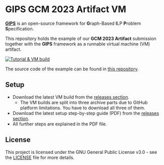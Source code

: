 # GIPS GCM 2023 Artifact VM

[**GIPS**](https://gips.dev) is an open-source framework for **G**raph-Based **I**LP **P**roblem **S**pecification.

This repository holds the example of our **GCM 2023 Artifact** submission together with the **GIPS** framework as a runnable virtual machine (VM) artifact.

[![Tutorial & VM build](https://github.com/Echtzeitsysteme/gips-gcm-2023-artifact-vm/actions/workflows/ci.yml/badge.svg?branch=main)](https://github.com/Echtzeitsysteme/gips-gcm-2023-artifact-vm/actions/workflows/ci.yml)

The source code of the example can be found in [this repository](https://github.com/Echtzeitsysteme/gips-gcm-2023-example).


## Setup

- Download the latest VM build from the [releases section](https://github.com/Echtzeitsysteme/gips-gcm-2023-artifact-vm/releases/latest).
    - The VM builds are split into three archive parts due to GitHub platform limitations. You have to download all three of them.
- Download the latest setup step-by-step guide (PDF) from the [releases section](https://github.com/Echtzeitsysteme/gips-gcm-2023-artifact-vm/releases/latest).
- All further steps are explained in the PDF file.


## License

This project is licensed under the GNU General Public License v3.0 - see the [LICENSE](LICENSE) file for more details.
